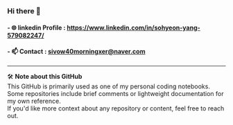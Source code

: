 ### Hi there 👋
#### - 🌐 linkedin Profile : https://www.linkedin.com/in/sohyeon-yang-579082247/
#### - 📫 Contact : sivow40morningxer@naver.com

---

🛠️ **Note about this GitHub**  
This GitHub is primarily used as one of my personal coding notebooks.  
Some repositories include brief comments or lightweight documentation for my own reference.  
If you'd like more context about any repository or content, feel free to reach out.


<!--
**journeythrunrun/journeythrunrun** is a ✨ _special_ ✨ repository because its `README.md` (this file) appears on your GitHub profile.

Here are some ideas to get you started:

- 🔭 I’m currently working on ...
- 🌱 I’m currently learning ...
- 👯 I’m looking to collaborate on ...
- 🤔 I’m looking for help with ...
- 💬 Ask me about ...
- 📫 How to reach me: ...
- 😄 Pronouns: ...
- ⚡ Fun fact: ...
-->
